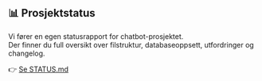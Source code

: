 ## 📊 Prosjektstatus

Vi fører en egen statusrapport for chatbot-prosjektet.  
Der finner du full oversikt over filstruktur, databaseoppsett, utfordringer og changelog.

👉 [Se STATUS.md](docs/STATUS.md)
